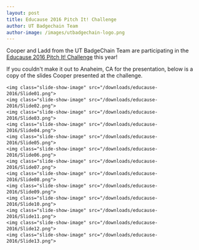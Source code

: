 ```yaml
---
layout: post
title: Educause 2016 Pitch It! Challenge
author: UT Badgechain Team
author-image: /images/utbadgechain-logo.png
---
```


Cooper and Ladd from the UT BadgeChain Team are participating in the [Educause 2016 Pitch It! Challenge](https://events.educause.edu/annual-conference/exhibitors/pitch-it-challenge) this year!

If you couldn't make it out to Anaheim, CA for the presentation, below is a copy of the slides Cooper presented at the challenge.

<script src="/js/flickity.pkgd.min.js"></script>

<style>

    img.slide-show-image {
    
        height: auto;
        width: 100%;
        margin: 0 5px;
    
    }
    
    .main-carousel {
    
        margin-bottom: 25px;
    
    }

</style>

<div class="main-carousel" data-flickity='{"cellAlign": "center", "contain": true, "imagesLoaded": true}'>

    <img class="slide-show-image" src="/downloads/educause-2016/Slide01.png">
    <img class="slide-show-image" src="/downloads/educause-2016/Slide02.png">
    <img class="slide-show-image" src="/downloads/educause-2016/Slide03.png">
    <img class="slide-show-image" src="/downloads/educause-2016/Slide04.png">
    <img class="slide-show-image" src="/downloads/educause-2016/Slide05.png">
    <img class="slide-show-image" src="/downloads/educause-2016/Slide06.png">
    <img class="slide-show-image" src="/downloads/educause-2016/Slide07.png">
    <img class="slide-show-image" src="/downloads/educause-2016/Slide08.png">
    <img class="slide-show-image" src="/downloads/educause-2016/Slide09.png">
    <img class="slide-show-image" src="/downloads/educause-2016/Slide10.png">
    <img class="slide-show-image" src="/downloads/educause-2016/Slide11.png">
    <img class="slide-show-image" src="/downloads/educause-2016/Slide12.png">
    <img class="slide-show-image" src="/downloads/educause-2016/Slide13.png">
    
    
</div>
